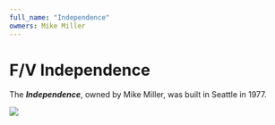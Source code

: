 ```yaml
---
full_name: "Independence"
owmers: Mike Miller
---
```

# F/V Independence

The ***Independence***, owned by Mike Miller, was built in Seattle in 1977. 

![](../assets/images/boats/media/Independence.jpeg)
